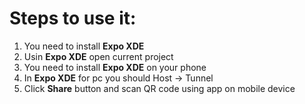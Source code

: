 # Steps to use it:
1. You need to install **Expo XDE**
2. Usin **Expo XDE** open current project
3. You need to install **Expo XDE** on your phone
4. In **Expo XDE** for pc you should Host -> Tunnel
5. Click **Share** button and scan QR code using app on mobile device   